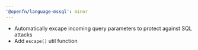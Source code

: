 ```yaml
---
'@openfn/language-mssql': minor
---
```


- Automatically excape incoming query parameters to protect against SQL attacks
- Add `escape()` util function
